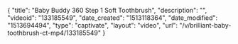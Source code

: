 {
    "title": "Baby Buddy 360 Step 1 Soft Toothbrush",
    "description": "",
    "videoid": "133185549",
    "date_created": "1513118364",
    "date_modified": "1513694494",
    "type": "captivate",
    "layout": "video",
    "url": "\/v\/brilliant-baby-toothbrush-ct-mp4\/133185549"
}